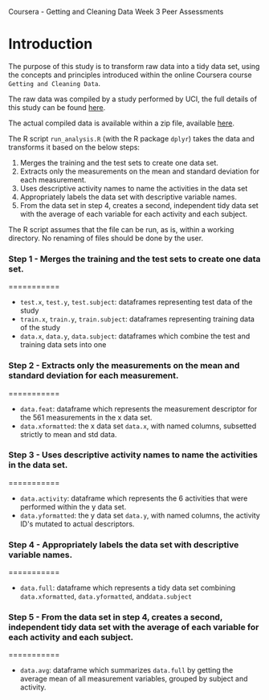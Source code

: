 Coursera - Getting and Cleaning Data
Week 3 Peer Assessments

Introduction
===========

The purpose of this study is to transform raw data into a tidy data set, using the concepts and principles introduced within the online Coursera course `Getting and Cleaning Data`.

The raw data was compiled by a study performed by UCI, the full details of this study can be found [here](http://archive.ics.uci.edu/ml/datasets/Human+Activity+Recognition+Using+Smartphones).

The actual compiled data is available within a zip file, available [here](https://d396qusza40orc.cloudfront.net/getdata%2Fprojectfiles%2FUCI%20HAR%20Dataset.zip).


The R script `run_analysis.R` (with the R package `dplyr`) takes the data  and transforms it based on the below steps:
1. Merges the training and the test sets to create one data set.
2. Extracts only the measurements on the mean and standard deviation for each measurement. 
3. Uses descriptive activity names to name the activities in the data set
4. Appropriately labels the data set with descriptive variable names. 
5. From the data set in step 4, creates a second, independent tidy data set with the average of each variable for each activity and each subject.

The R script assumes that the file can be run, as is, within a working directory.  No renaming of files should be done by the user.

### Step 1 - Merges the training and the test sets to create one data set.
===========
* `test.x`, `test.y`, `test.subject`: dataframes representing test data of the study
* `train.x`, `train.y`, `train.subject`: dataframes representing training data of the study
* `data.x`, `data.y`, `data.subject`: dataframes which combine the test and training data sets into one

### Step 2 - Extracts only the measurements on the mean and standard deviation for each measurement.
===========
* `data.feat`: dataframe which represents the measurement descriptor for the 561 measurements in the x data set.
* `data.xformatted`: the x data set `data.x`, with named columns, subsetted strictly to mean and std data.

### Step 3 - Uses descriptive activity names to name the activities in the data set.
===========
* `data.activity`: dataframe which represents the 6 activities that were performed within the y data set.
* `data.yformatted`: the y data set `data.y`, with named columns, the activity ID's mutated to actual descriptors.

### Step 4 - Appropriately labels the data set with descriptive variable names. 
===========
* `data.full`: dataframe which represents a tidy data set combining `data.xformatted`, `data.yformatted`, and`data.subject`

### Step 5 - From the data set in step 4, creates a second, independent tidy data set with the average of each variable for each activity and each subject.
===========
* `data.avg`: dataframe which summarizes `data.full` by getting the average mean of all measurement variables, grouped by subject and activity.
